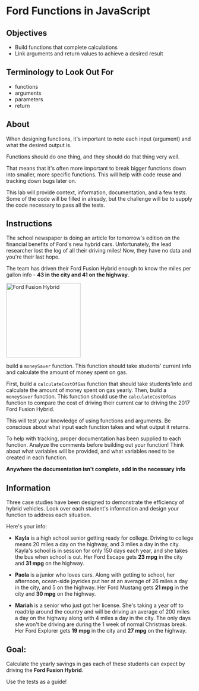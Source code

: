 # Ford Functions in JavaScript

## Objectives
+ Build functions that complete calculations
+ Link arguments and return values to achieve a desired result

## Terminology to Look Out For
+ functions
+ arguments
+ parameters
+ return

## About
When designing functions, it's important to note each input (argument) and what the desired output is.

Functions should do one thing, and they should do that thing very well.

That means that it's often more important to break bigger functions down into smaller, more specific functions. This will help with code reuse and tracking down bugs later on.

This lab will provide context, information, documentation, and a few tests. Some of the code will be filled in already, but the challenge will be to supply the code necessary to pass all the tests.

## Instructions
The school newspaper is doing an article for tomorrow's edition on the financial benefits of Ford's new hybrid cars. Unfortunately, the lead researcher lost the log of all their driving miles! Now, they have no data and you're their last hope.

The team has driven their Ford Fusion Hybrid enough to know the miles per gallon info - **43 in the city and 41 on the highway**.

<img src="https://upload.wikimedia.org/wikipedia/commons/0/04/Ford_Fusion_Hybrid_WAS_2017_1650.jpg" alt="Ford Fusion Hybrid" style="width: 200px; height: 200px"/>

build a `moneySaver` function. This function should take students' current info and calculate the amount of money spent on gas. 

First, build a `calculateCostOfGas` function that should take students'info and calculate the amount of money spent on gas yearly. 
Then, build a `moneySaver` function. This function should use the `calculateCostOfGas` function to compare the cost of driving their current car to driving the 2017 Ford Fusion Hybrid.

This will test your knowledge of using functions and arguments. Be conscious about what input each function takes and what output it returns.

To help with tracking, proper documentation has been supplied to each function. Analyze the comments before building out your function! Think about what variables will be provided, and what variables need to be created in each function.

**Anywhere the documentation isn't complete, add in the necessary info**

## Information
Three case studies have been designed to demonstrate the efficiency of hybrid vehicles. Look over each student's information and design your function to address each situation.

Here's your info:

  + **Kayla** is a high school senior getting ready for college. Driving to college means 20 miles a day on the highway, and 3 miles a day in the city. Kayla's school is in session for only 150 days each year, and she takes the bus when school is out. Her Ford Escape gets **23 mpg** in the city and **31 mpg** on the highway.
  
  + **Paola** is a junior who loves cars. Along with getting to school, her afternoon, ocean-side joyrides put her at an average of 26 miles a day in the city, and 5 on the highway. Her Ford Mustang gets **21 mpg** in the city and **30 mpg** on the highway.
  
  + **Mariah** is a senior who just got her license. She's taking a year off to roadtrip around the country and will be driving an average of 200 miles a day on the highway along with 4 miles a day in the city. The only days she won't be driving are during the 1 week of normal Christmas break. Her Ford Explorer gets **19 mpg** in the city and **27 mpg** on the highway.

## Goal:
Calculate the yearly savings in gas each of these students can expect by driving the **Ford Fusion Hybrid**.

Use the tests as a guide!
